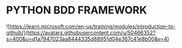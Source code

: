 # PYTHON BDD FRAMEWORK
![https://learn.microsoft.com/en-us/training/modules/introduction-to-github/](https://avatars.githubusercontent.com/u/50466352?s=400&u=d1a7947023aa8444335d88951d04e367c41e8b00&v=4)
